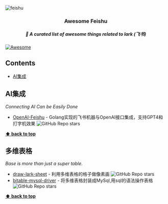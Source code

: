 
![feishu](https://github.com/ConnectAI-E/awesome-feishu/assets/50035229/75ac3fe8-bde0-4bb2-a3f3-c187e62c7acc)
<h3 align='center'>Awesome Feishu</h3>
<h5 align='center'>🎉 A curated list of awesome things related to lark  (飞书)</h5>


[![Awesome](https://cdn.rawgit.com/sindresorhus/awesome/d7305f38d29fed78fa85652e3a63e154dd8e8829/media/badge.svg)](https://github.com/sindresorhus/awesome)



## Contents

- [AI集成](#AI集成)

## AI集成
_Connecting AI Can be Easily Done_

- [OpenAI-Feishu](https://github.com/ConnectAI-E/Feishu-OpenAI) - Golang实现的飞书机器与OpenAI接口集成，支持GPT4和打字机效果  ![GitHub Repo stars](https://img.shields.io/github/stars/ConnectAI-E/Feishu-OpenAI)


**[⬆ back to top](#contents)**




## 多维表格
_Base is more than just a super table._

- [draw-lark-sheet](https://github.com/chyroc/draw-lark-sheet) - 利用多维表格的格子做像素画 ![GitHub Repo stars](https://img.shields.io/github/stars/chyroc/draw-lark-sheet)
- [bitable-mysql-driver](https://github.com/luw2007/bitable-mysql-driver) - 将多维表格封装成MySql,用sql的语法操作表格 ![GitHub Repo stars](https://img.shields.io/github/stars/luw2007/bitable-mysql-driver)



**[⬆ back to top](#contents)**
